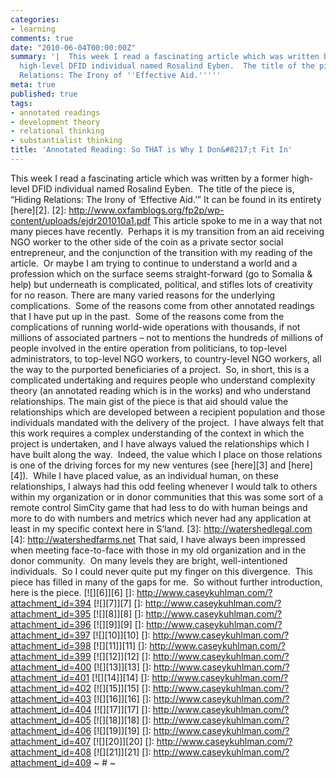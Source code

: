 ```yaml
---
categories:
- learning
comments: true
date: "2010-06-04T00:00:00Z"
summary: '|  This week I read a fascinating article which was written by a former
  high-level DFID individual named Rosalind Eyben.  The title of the piece is, ''Hiding
  Relations: The Irony of ''Effective Aid.'''''
meta: true
published: true
tags:
- annotated readings
- development theory
- relational thinking
- substantialist thinking
title: 'Annotated Reading: So THAT is Why I Don&#8217;t Fit In'
---
```


This week I read a fascinating article which was written by a former high-level DFID individual named Rosalind Eyben.  The title of the piece is, “Hiding Relations: The Irony of ‘Effective Aid.’” It can be found in its entirety [here][2].
 [2]: http://www.oxfamblogs.org/fp2p/wp-content/uploads/ejdr201010a1.pdf
This article spoke to me in a way that not many pieces have recently.  Perhaps it is my transition from an aid receiving NGO worker to the other side of the coin as a private sector social entrepreneur, and the conjunction of the transition with my reading of the article.  Or maybe I am trying to continue to understand a world and a profession which on the surface seems straight-forward (go to Somalia & help) but underneath is complicated, political, and stifles lots of creativity for no reason.
There are many varied reasons for the underlying complications.  Some of the reasons come from other annotated readings that I have put up in the past.  Some of the reasons come from the complications of running world-wide operations with thousands, if not millions of associated partners – not to mentions the hundreds of millions of people involved in the entire operation from politicians, to top-level administrators, to top-level NGO workers, to country-level NGO workers, all the way to the purported beneficiaries of a project.  So, in short, this is a complicated undertaking and requires people who understand complexity theory (an annotated reading which is in the works) and who understand relationships.
The main gist of the piece is that aid should value the relationships which are developed between a recipient population and those individuals mandated with the delivery of the project.  I have always felt that this work requires a complex understanding of the context in which the project is undertaken, and I have always valued the relationships which I have built along the way.  Indeed, the value which I place on those relations is one of the driving forces for my new ventures (see [here][3] and [here][4]).  While I have placed value, as an individual human, on these relationships, I always had this odd feeling whenever I would talk to others within my organization or in donor communities that this was some sort of a remote control SimCity game that had less to do with human beings and more to do with numbers and metrics which never had any application at least in my specific context here in S’land.
 [3]: http://watershedlegal.com
 [4]: http://watershedfarms.net
That said, I have always been impressed when meeting face-to-face with those in my old organization and in the donor community.  On many levels they are bright, well-intentioned individuals.  So I could never quite put my finger on this divergence.  This piece has filled in many of the gaps for me.  So without further introduction, here is the piece.
[![][6]][6]
 []: http://www.caseykuhlman.com/?attachment_id=394
[![][7]][7]
 []: http://www.caseykuhlman.com/?attachment_id=395
[![][8]][8]
 []: http://www.caseykuhlman.com/?attachment_id=396
[![][9]][9]
 []: http://www.caseykuhlman.com/?attachment_id=397
[![][10]][10]
 []: http://www.caseykuhlman.com/?attachment_id=398
[![][11]][11]
 []: http://www.caseykuhlman.com/?attachment_id=399
[![][12]][12]
 []: http://www.caseykuhlman.com/?attachment_id=400
[![][13]][13]
 []: http://www.caseykuhlman.com/?attachment_id=401
[![][14]][14]
 []: http://www.caseykuhlman.com/?attachment_id=402
[![][15]][15]
 []: http://www.caseykuhlman.com/?attachment_id=403
[![][16]][16]
 []: http://www.caseykuhlman.com/?attachment_id=404
[![][17]][17]
 []: http://www.caseykuhlman.com/?attachment_id=405
[![][18]][18]
 []: http://www.caseykuhlman.com/?attachment_id=406
[![][19]][19]
 []: http://www.caseykuhlman.com/?attachment_id=407
[![][20]][20]
 []: http://www.caseykuhlman.com/?attachment_id=408
[![][21]][21]
 []: http://www.caseykuhlman.com/?attachment_id=409
~ # ~